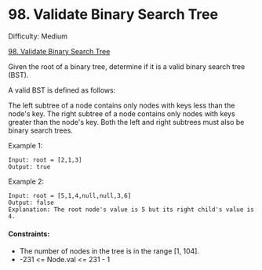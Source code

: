 # 98. Validate Binary Search Tree

Difficulty: Medium

[98. Validate Binary Search Tree](https://leetcode.com/problems/validate-binary-search-tree)

Given the root of a binary tree, determine if it is a valid binary search tree (BST).

A valid BST is defined as follows:

The left subtree of a node contains only nodes with keys less than the node's key.
The right subtree of a node contains only nodes with keys greater than the node's key.
Both the left and right subtrees must also be binary search trees.

Example 1:
```
Input: root = [2,1,3]
Output: true
```

Example 2:
```
Input: root = [5,1,4,null,null,3,6]
Output: false
Explanation: The root node's value is 5 but its right child's value is 4.
```

#### Constraints:

 - The number of nodes in the tree is in the range [1, 104].
 - -231 <= Node.val <= 231 - 1
